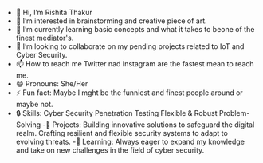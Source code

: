 - 👋 Hi, I’m Rishita Thakur
- 👀 I’m interested in brainstorming and creative piece of art.
- 🌱 I’m currently learning basic concepts and  what it takes to beone of the finest mediator's.
- 💞️ I’m looking to collaborate on my pending projects related to IoT and Cyber Security.
- 📫 How to reach me Twitter nad Instagram are the fastest mean to reach me.
- 😄 Pronouns: She/Her
- ⚡ Fun fact: Maybe I mght be the funniest and finest people around or maybe not.
- 🔒 Skills:
    Cyber Security
    Penetration Testing
    Flexible & Robust Problem-Solving
-🚀 Projects:
    Building innovative solutions to safeguard the digital realm.
    Crafting resilient and flexible security systems to adapt to evolving threats.
-🌱 Learning: Always eager to expand my knowledge and take on new challenges in the field of cyber security.
